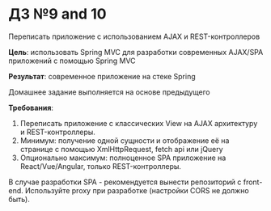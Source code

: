 # ДЗ №9 and 10

Переписать приложение с использованием AJAX и REST-контроллеров

**Цель**: использовать Spring MVC для разработки современных AJAX/SPA приложений c помощью Spring MVC

**Результат**: современное приложение на стеке Spring

Домашнее задание выполняется на основе предыдущего

**Требования**:
1. Переписать приложение с классических View на AJAX архитектуру и REST-контроллеры.
2. Минимум: получение одной сущности и отображение её на странице с помощью XmlHttpRequest, fetch api или jQuery
3. Опционально максимум: полноценное SPA приложение на React/Vue/Angular, только REST-контроллеры.

В случае разработки SPA - рекомендуется вынести репозиторий с front-end. Используйте proxy при разработке (настройки CORS не должно быть).
